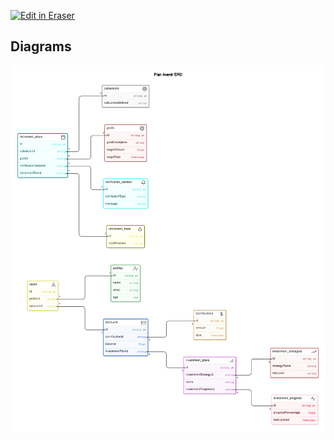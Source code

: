 <p><a target="_blank" href="https://app.eraser.io/workspace/dU50NVRxrOIsi1IgwRgC" id="edit-in-eraser-github-link"><img alt="Edit in Eraser" src="https://firebasestorage.googleapis.com/v0/b/second-petal-295822.appspot.com/o/images%2Fgithub%2FOpen%20in%20Eraser.svg?alt=media&amp;token=968381c8-a7e7-472a-8ed6-4a6626da5501"></a></p>




<!-- eraser-additional-content -->
## Diagrams
<!-- eraser-additional-files -->
<a href="/Diagrams Structure-Plan Avenir ERD-1.eraserdiagram" data-element-id="0ijRecKsDUFGMs8cCBqe4"><img src="/.eraser/dU50NVRxrOIsi1IgwRgC___mU9kiITSP3QLt9Tg8dZl3yu5uQs1___---diagram----de3794f5aeb1274f81588682fd417ed3-Plan-Avenir-ERD.png" alt="" data-element-id="0ijRecKsDUFGMs8cCBqe4" /></a>
<!-- end-eraser-additional-files -->
<!-- end-eraser-additional-content -->
<!--- Eraser file: https://app.eraser.io/workspace/dU50NVRxrOIsi1IgwRgC --->